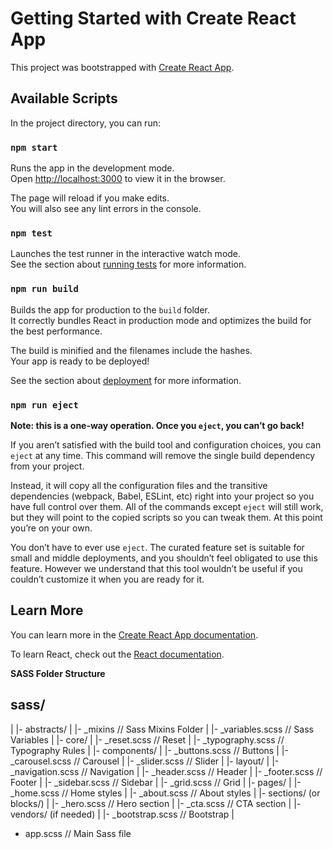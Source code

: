 # Getting Started with Create React App

This project was bootstrapped with [Create React App](https://github.com/facebook/create-react-app).

## Available Scripts

In the project directory, you can run:

### `npm start`

Runs the app in the development mode.\
Open [http://localhost:3000](http://localhost:3000) to view it in the browser.

The page will reload if you make edits.\
You will also see any lint errors in the console.

### `npm test`

Launches the test runner in the interactive watch mode.\
See the section about [running tests](https://facebook.github.io/create-react-app/docs/running-tests) for more information.

### `npm run build`

Builds the app for production to the `build` folder.\
It correctly bundles React in production mode and optimizes the build for the best performance.

The build is minified and the filenames include the hashes.\
Your app is ready to be deployed!

See the section about [deployment](https://facebook.github.io/create-react-app/docs/deployment) for more information.

### `npm run eject`

**Note: this is a one-way operation. Once you `eject`, you can’t go back!**

If you aren’t satisfied with the build tool and configuration choices, you can `eject` at any time. This command will remove the single build dependency from your project.

Instead, it will copy all the configuration files and the transitive dependencies (webpack, Babel, ESLint, etc) right into your project so you have full control over them. All of the commands except `eject` will still work, but they will point to the copied scripts so you can tweak them. At this point you’re on your own.

You don’t have to ever use `eject`. The curated feature set is suitable for small and middle deployments, and you shouldn’t feel obligated to use this feature. However we understand that this tool wouldn’t be useful if you couldn’t customize it when you are ready for it.

## Learn More

You can learn more in the [Create React App documentation](https://facebook.github.io/create-react-app/docs/getting-started).

To learn React, check out the [React documentation](https://reactjs.org/).

**SASS Folder Structure**
## sass/
|
|- abstracts/
|  |- _mixins             // Sass Mixins Folder
|  |- _variables.scss     // Sass Variables
|
|- core/
|  |- _reset.scss         // Reset
|  |- _typography.scss    // Typography Rules
|
|- components/
|  |- _buttons.scss       // Buttons
|  |- _carousel.scss      // Carousel
|  |- _slider.scss        // Slider
|
|- layout/
|  |- _navigation.scss    // Navigation
|  |- _header.scss        // Header
|  |- _footer.scss        // Footer
|  |- _sidebar.scss       // Sidebar
|  |- _grid.scss          // Grid
|
|- pages/
|  |- _home.scss          // Home styles
|  |- _about.scss         // About styles
|
|- sections/ (or blocks/)
|  |- _hero.scss          // Hero section
|  |- _cta.scss           // CTA section
|
|- vendors/ (if needed)
|  |- _bootstrap.scss     // Bootstrap
|
- app.scss                // Main Sass file
